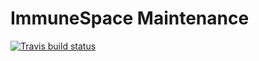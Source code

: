 # ImmuneSpace Maintenance

[![Travis build status](https://travis-ci.org/juyeongkim/ISMaintenance.svg?branch=master)](https://travis-ci.org/juyeongkim/ISMaintenance)

